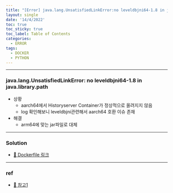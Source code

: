 ```yaml
---
title: "[Error] java.lang.UnsatisfiedLinkError:no leveldbjni64-1.8 in java.library.path"
layout: single
date: '14/4/2022'
toc: true
toc_sticky: true
toc_label: Table of Contents
categories:
  - ERROR
tags:
  - DOCKER
  - PYTHON
---
```


---
### java.lang.UnsatisfiedLinkError: no leveldbjni64-1.8 in java.library.path
* 상황
    * aarch64에서 Historyserver Container가 정상적으로 올려지지 않음
    * log 확인해보니 leveldbjni관련해서 aarch64 호환 이슈 존재
* 해결
    * arm64에 맞는 jar파일로 대체
    

---

### Solution
* [🔗 Dockerfile 링크](https://github.com/carl020958/docker/tree/main/hadoop_spark/base)

---

### ref 
* [🔗 참고1](https://github.com/fusesource/leveldbjni/issues/102)